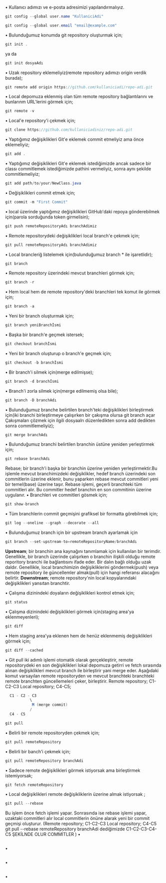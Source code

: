• Kullanıcı adımızı ve e-posta adresimizi yapılandırmalıyız. 
```java
git config --global user.name "KullaniciAdi"
```
```java
git config --global user.email "email@example.com"
```
• Bulunduğumuz konumda git repository oluşturmak için;
```java
git init . 
```
ya da 
```java
git init dosyaAdı 
```
•  Uzak repository eklemeliyiz(remote repository adımızı origin verdik burada);
```java
git remote add origin https://github.com/kullaniciadi/repo-adi.git
```
•  Local depomuza eklenmiş olan tüm remote repository bağlantılarını ve bunlarınm URL'lerini görmek için;
```java
git remote -v
```
• Local'e repository'i çekmek için;
```java
git clone https://github.com/kullaniciadiniz/repo-adi.git
```
• Yaptığımız değişiklikleri Git'e eklemek commit etmeliyiz ama önce eklemeliyiz;
```java
git add . 
```
• Yaptığımız değişiklikleri Git'e eklemek istediğimizde ancak sadece bir classı commitlemek istediğimizde pathini vermeliyiz, sonra aynı şekilde commitlemeliyiz;
```java
git add path/to/your/NewClass.java 
```
• Değişiklikleri commit etmek için;
```java
git commit -m "First Commit"
```
• local üzerinde yaptığımız değişiklikleri GitHub'daki repoya gönderebilmek için(parola sorduğunda token girmelisin); 
```java
git push remoteRepositoryAdı branchAdimiz
```
•  Remote repositorydeki değişiklikleri local branch'e çekmek için;
```java
git pull remoteRepositoryAdı branchAdimiz
```
• Local brancleriğ listelemek için(bulunduğumuz branch * ile işaretlidir);
```java
git branch
```
• Remote repository üzerindeki mevcut branchleri görmek için;
```java
git branch -r
```
• Hem local hem de remote repository'deki branchleri tek komut ile görmek için; 
```java
git branch -a
```
• Yeni bir branch oluşturmak için;
```java
git branch yeniBranchİsmi
```
• Başka bir branch'e geçmek istersek;
```java
git checkout branchİsmi
```
• Yeni bir branch oluşturup o branch'e geçmek için;
```java
git checkout -b branchİsmi
```
• Bir branch'i silmek için(merge edilmişse);
```java
git branch -d branchİsmi
```
•  Branch'i zorla silmek için(merge edilmemiş olsa bile);
```java
git branch -D branchAdı
```
•  Bulunduğumuz branche belirtilen branch'teki değişiklikleri birleştirmek için(iki branchi birleştirmeye çalışırken bir çakışma olursa git branch açar Çakışmaları çözmek için ilgili dosyaalrı düzenledikten sonra add dedikten sonra commitlemeliyiz);
```java
git merge branchAdı
```
• Bulunduğumuz branchi belirtilen branchin üstüne yeniden yerleştirmek için;
```java
git rebase branchAdı
```
Rebase; bir branch'i başka bir branchin üzerine yeniden yerleştirmektir.Bu işlemle mevcut branchimizdeki değişiklikler, hedef branch üzerindeki son commitlerin üzerine eklenir, bunu yaparken rebase mevcut commitleri yeni bir temel(base) üzerine taşır. Rebase işlemi, geçerli branchteki tüm commitleri alır. Bu commitler hedef branchin en son commitinin üzerine uygulanır. 
•  Branchleri ve commitleri gösmek için; 
```java
git show-branch
```
•  Tüm branchlerin commit geçmişini grafiksel bir formatta görebilmek için;
```java
git log --oneline --graph --decorate --all
```
•  Bulunduğumuz branch için bir upstream branch ayarlamak için 
```java
git branch --set-upstream-to=remoteRepositoryName/branchAdı
```
**Upstream**; bir branchin ana kaynağını tanımlamak için kullanılan bir terimdir.  Genellikle, bir branch üzerinde çalışırken o branchin ilişkili olduğu remote reporitory branchi ile bağlantısını ifade eder. Bir dalın bağlı olduğu uzak daldır. Genellikle, local branchimizin değişikliklerini göndermek(push) veya remote repository ile güncellemler almak(pull) için hangi referansı alacağını belirtir.
**Downstream**; remote repository'nin local kopyalarındaki değişiklikleri yansıtan branchtir.

•  Çalışma dizinindeki doyaların değişiklikleri kontrol etmek için; 
```java
git status
```
•  Çalışma dizinindeki değişiklikleri görmek için(staging area'ya eklenmeyenleri);
```java
git diff
```
•  Hem staging area'ya eklenen hem de henüz eklenmemiş değişiklikleri görmek için;
```java
git diff --cached
```
•  Git pull iki adımlı işlemi otomatik olarak gerçekleştirir, remote repositorydeki en son değişiklikleri lokal depomuza getirri ve fetch sırasında alınan değişiklikleri mevcut branch ile birleştirir yani merge eder. Aşağıdaki komut varsayılan remote repositoryden ve mevcut branchteki  branchteki remote branchten güncellemeleri çeker, birleştirir. Remote repository; C1-C2-C3 Local repository; C4-C5;   
```java
  C1 - C2 - C3
           \
            M (merge commit)
           /
  C4 - C5
```
```java
git pull
```
•  Belirli bir remote repositoryden çekmek için;
```java
git pull remoteRepository
```
• Belirli bir banch'i çekmek için;
```java
git pull remoteRepository branchAdi
```
•  Sadece remote değişiklikleri görmek istiyorsak ama birleştirmek istemiyorsak;
```java
git fetch remoteRepository
```
•  Local değişiklikleri remote değişikliklerin üzerine almak istiyorsak ;
```java
git pull --rebase
```
Bu işlem önce fetch işlemi yapar. Sonrasında ise rebase işlemi yapar, uzaktaki commitleri alır local commitlerin önüne alarak yeni bir commit geçmişi oluşturur. (Remote repository; C1-C2-C3 Local repository; C4-C5  git pull --rebase remoteRepository branchAdi dediğimizde C1-C2-C3-C4-C5 ŞEKİLNDE OLUR COMMİTLER )
•   
```java
```
•  
```java
```
•  
```java
```
•  
```java
```









